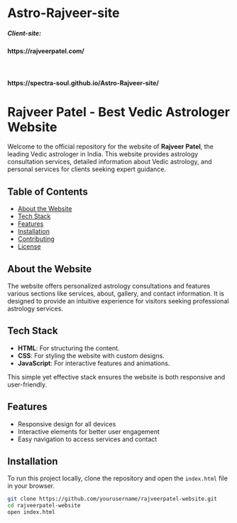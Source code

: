 # Astro-Rajveer-site




<h5>Client-site:<h4>https://rajveerpatel.com/</h4></h5><br>
<h4>https://spectra-soul.github.io/Astro-Rajveer-site/</h4>



# Rajveer Patel - Best Vedic Astrologer Website

Welcome to the official repository for the website of **Rajveer Patel**, the leading Vedic astrologer in India. This website provides astrology consultation services, detailed information about Vedic astrology, and personal services for clients seeking expert guidance.

## Table of Contents
- [About the Website](#about-the-website)
- [Tech Stack](#tech-stack)
- [Features](#features)
- [Installation](#installation)
- [Contributing](#contributing)
- [License](#license)

## About the Website
The website offers personalized astrology consultations and features various sections like services, about, gallery, and contact information. It is designed to provide an intuitive experience for visitors seeking professional astrology services.

## Tech Stack
- **HTML**: For structuring the content.
- **CSS**: For styling the website with custom designs.
- **JavaScript**: For interactive features and animations.
  
This simple yet effective stack ensures the website is both responsive and user-friendly.

## Features
- Responsive design for all devices
- Interactive elements for better user engagement
- Easy navigation to access services and contact

## Installation

To run this project locally, clone the repository and open the `index.html` file in your browser.

```bash
git clone https://github.com/yourusername/rajveerpatel-website.git
cd rajveerpatel-website
open index.html
